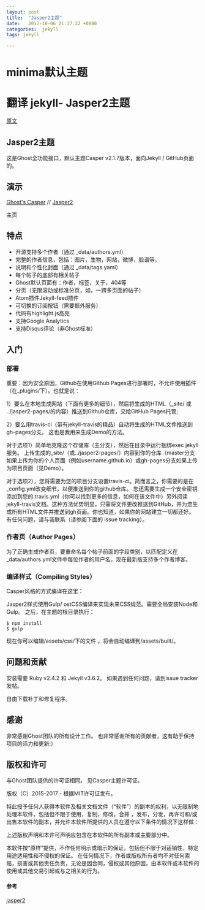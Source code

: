 ```yaml
---
layout: post
title:  "Jasper2主题"
date:   2017-10-06 21:17:32 +0800
categories:  jekyll
tags: jekyll

---
```


# minima默认主题
# 翻译 jekyll- Jasper2主题
[原文](https://github.com/myJekyll/jasper2)
## Jasper2主题

这是Ghost全功能接口，默认主题Casper v2.1.7版本，面向Jekyll / GitHub页面的。

## 演示

[Ghost's Casper](https://demo.ghost.io/) // [Jasper2](https://myjekyll.github.io/jasper2/)

主页

## 特点

* 开源支持多个作者（通过 _data/authors.yml）
* 完整的作者信息，包括：图片，生物，网站，微博，脸谱等。
* 说明和个性化封面（通过 _data/tags.yaml）
* 每个帖子的底部有相关帖子
* Ghost默认页面有：作者，标签，关于，404等
* 分页（无限滚动或标准分页，如，一跨多页面的帖子）
* Atom插件Jekyll-feed插件
* 可切换的订阅按钮（需要额外服务）
* 代码有highlight.js高亮
* 支持Google Analytics
* 支持Disqus评论（非Ghost标准）

## 入门

### 部署

重要：因为安全原因，Github在使用Github Pages进行部署时，不允许使用插件（在_plugins/下）。也就是说：

1）要么在本地生成网站（下面有更多的细节），然后将生成的HTML（_site/ 或 ../jasper2-pages/的内容）推送到Github仓库，交给GitHub Pages托管;

2）要么用travis-ci（带有jekyll-travis的精品）自动将生成的HTML文件推送到gh-pages分支。 这也是我用来生成Demo的方法。

对于选项1）简单地克隆这个存储库（主分支），然后在目录中运行捆绑exec jekyll服务。 上传生成的_site/（或../jasper2-pages/）内容到你的仓库（master分支如果上传为你的个人页面（例如username.github.io）或gh-pages分支如果上传为项目页面（见Demo）。

对于选项2），您将需要为您的项目分支设置travis-ci。简而言之，你需要的是在_config.yml改变细节，以便推送到你的github仓库。 您还需要生成一个安全密钥添加到您的.travis.yml（你可以找到更多的信息，如何在该文件中）另外阅读jekyll-travis文档。这种方法优势明显，只需将文件更改推送到GitHub，并为您生成所有HTML文件并推送到gh页面。你也知道，如果你的网站建立一切都还好。有任何问题，请与我联系（请参阅下面的 issue tracking）。

### 作者页（Author Pages）

为了正确生成作者页，要重命名每个帖子前面的字段类别，以匹配定义在_data/authors.yml文件中每位作者的用户名。现在最新版支持多个作者博客。

### 编译样式（Compiling Styles）

Casper风格的方式编译在这里：

Jasper2样式使用Gulp/ ostCSS编译来实现未来CSS规范。需要全局安装Node和Gulp。 之后，在主题的根目录执行：

	$ npm install
	$ gulp

现在你可以编辑/assets/css/下的文件 ，将会自动编译到/assets/built/。

## 问题和贡献

安装需要 Ruby v2.4.2 和 Jekyll v3.6.2。 如果遇到任何问题，请到issue tracker发帖。

自由下载补丁和修复程序。

## 感谢

非常感谢Ghost团队的所有设计工作。 也非常感谢所有的贡献者，这有助于保持项目的活力和更新:）

## 版权和许可

与Ghost团队提供的许可证相同。 见Casper主题许可证。

版权（C）2015-2017  - 根据MIT许可证发布。

特此授予任何人获得本软件及相关文档文件（“软件”）的副本的权利，以无限制地处理本软件，包括但不限于使用，复制，修改，合并 ，发布，分发，再许可和/或出售本软件的副本，并允许本软件所提供的人员在遵守以下条件的情况下这样做：

上述版权声明和本许可声明应包含在本软件的所有副本或主要部分中。

本软件按“原样”提供，不作任何明示或暗示的保证，包括但不限于对适销性，特定用途适用性和不侵权的保证。 在任何情况下，作者或版权所有者均不对任何索赔，损害或其他责任负责，无论是因合同，侵权或其他原因，由本软件或本软件的使用或其他交易引起或与之相关的行为。 

#### 参考 ####

[jasper2](https://github.com/myJekyll/jasper2)